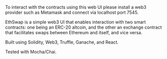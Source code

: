 To interact with the contracts using this web UI please install a web3 provider such as Metamask and connect via localhost port 7545.

EthSwap is a simple web3 UI that enables interaction with two smart contracts: one being an ERC-20 altcoin, and the other an exchange contract that facilitates swaps between Ethereum and itself, and vice versa.

Built using Solidity, Web3, Truffle, Ganache, and React.

Tested with Mocha/Chai.

